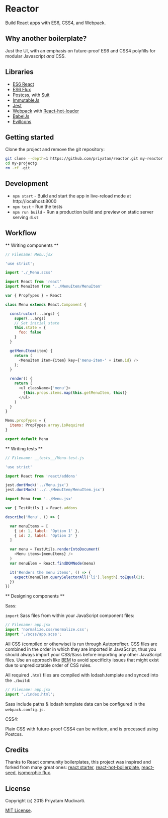 # Reactor

Build React apps with ES6, CSS4, and Webpack.

## Why another boilerplate?

Just the UI, with an emphasis on future-proof ES6 and CSS4 polyfills for modular Javascript _and_ CSS.

## Libraries

- [ES6 React](http://facebook.github.io/react/blog/2015/03/10/react-v0.13.html)
- [ES6 Flux](https://github.com/goatslacker/alt)
- [Postcss](https://github.com/postcss/postcss), with [Suit](https://suitcss.github.io)
- [ImmutableJs](https://github.com/facebook/immutable-js)
- [Jest](https://facebook.github.io/jest/)
- [Webpack](http://webpack.github.io) with [React-hot-loader](https://github.com/gaearon/react-hot-loader/tree/master/docs#starter-kits)
- [BabelJs](https://babeljs.io)
- [EvilIcons](https://github.com/saulhoward/react-evil-icons)

## Getting started

Clone the project and remove the git repository:

```bash
git clone --depth=1 https://github.com/priyatam/reactor.git my-reactor
cd my-projectg
rm -rf .git
```

## Development

* `npm start` - Build and start the app in live-reload mode at http://localhost:8000
* `npm test` - Run the tests
* `npm run build` - Run a production build and preview on static server serving `dist`

## Workflow

** Writing components **

```js
// Filename: Menu.jsx

'use strict';

import './_Menu.scss'

import React from 'react'
import MenuItem from '../MenuItem/MenuItem'

var { PropTypes } = React

class Menu extends React.Component {

  constructor(...args) {
    super(...args)
    // Set initial state
    this.state = {
      foo: false
    }
  }

  getMenuItem(item) {
    return (
      <MenuItem item={item} key={'menu-item-' + item.id} />
    );
  }

  render() {
    return (
      <ul className={'menu'}>
        {this.props.items.map(this.getMenuItem, this)}
      </ul>
    )
  }
}

Menu.propTypes = {
  items: PropTypes.array.isRequired
}

export default Menu
```

** Writing tests **

```js
// Filename: __tests__/Menu-test.js

'use strict'

import React from 'react/addons'

jest.dontMock('../Menu.jsx')
jest.dontMock('../../MenuItem/MenuItem.jsx')

import Menu from '../Menu.jsx'

var { TestUtils } = React.addons

describe('Menu', () => {

  var menuItems = [
    { id: 1, label: 'Option 1' },
    { id: 2, label: 'Option 2' }
  ]

  var menu = TestUtils.renderIntoDocument(
    <Menu items={menuItems} />
  )
  var menuElem = React.findDOMNode(menu)

  it('Renders the menu items', () => {
    expect(menuElem.querySelectorAll('li').length).toEqual(2);
  })
})
```

** Designing components **

Sass:

`import` Sass files from within your JavaScript component files:

```js
// Filename: app.jsx
import 'normalize.css/normalize.css';
import './scss/app.scss';
```

All CSS (compiled or otherwise) is run through Autoprefixer. CSS files are combined in the
order in which they are imported in JavaScript, thus you should always import your CSS/Sass
before importing any other JavaScript files. Use an approach like [BEM](http://cssguidelin.es/#bem-like-naming)
to avoid specificity issues that might exist due to unpredicatable order of CSS rules.

All required `.html` files are compiled with lodash.template and synced into the `./build`:

```js
// Filename: app.jsx
import './index.html';
```

Sass include paths & lodash template data can be configured in the `webpack.config.js`.

CSS4:

Plain CSS with future-proof CSS4 can be writtem, and is processed using Postcss.

## Credits

Thanks to React community boilerplates, this project was inspired and forked from many great ones: [react starter](https://github.com/webpack/react-starter), [react-hot-boilerplate](https://github.com/gaearon/react-hot-boilerplate), [react-seed](https://github.com/badsyntax/react-seed), [isomorphic flux](https://github.com/iam4x/isomorphic-flux-boilerplate/tree/master).

## License

Copyright (c) 2015 Priyatam Mudivarti.

[MIT License](http://opensource.org/licenses/MIT).
